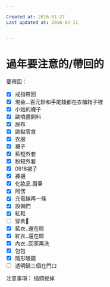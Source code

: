 ```yaml
---

Created at: 2016-01-27
Last updated at: 2016-02-11


---
```


# 過年要注意的/帶回的


要帶回：
- [x] 戒指帶回
- [x] 現金...百元鈔和手尾錢都在衣櫃箱子裡
- [x] 小姑的襪子
- [x] 歐噴醬飼料
- [x] 尿布
- [x] 歐點零食
- [x] 衣服
- [x] 襪子
- [x] 藍短外套
- [x] 粉短外套
- [x] 0918裙子
- [x] 褲襪
- [x] 化妝品.眉筆
- [x] 阿愣
- [x] 充電線再一條
- [x] 設備們
- [x] 紅鞋
- [ ] 穿紫👟
- [x] 藍衣..還在晾
- [x] 紅衣..還在晾
- [x] 內衣..回家再洗
- [x] 包包
- [x] 隱形眼鏡
- [ ] 透明鍋三個在門口

注意事項：
插頭拔掉

